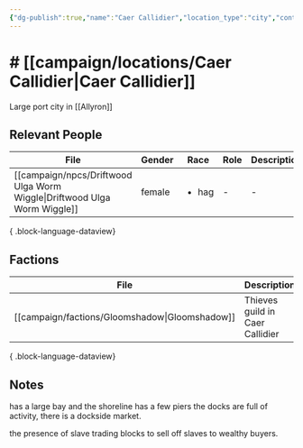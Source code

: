 ```yaml
---
{"dg-publish":true,"name":"Caer Callidier","location_type":"city","continent":"[[campaign/locations/Allyron\|Allyron]]","region":null,"city":null,"description":null,"tags":null,"permalink":"/campaign/locations/caer-callidier/","dgPassFrontmatter":true,"noteIcon":"","created":"2025-10-26T09:22:15.344-07:00","updated":"2025-10-27T13:25:49.067-07:00"}
---
```


# # [[campaign/locations/Caer Callidier\|Caer Callidier]]
Large port city in [[Allyron]]

## Relevant People
| File                                                                        | Gender | Race                  | Role | Description |
| --------------------------------------------------------------------------- | ------ | --------------------- | ---- | ----------- |
| [[campaign/npcs/Driftwood Ulga Worm Wiggle\|Driftwood Ulga Worm Wiggle]] | female | <ul><li>hag</li></ul> | \-   | \-          |

{ .block-language-dataview}

## Factions
| File                                              | Description                     |
| ------------------------------------------------- | ------------------------------- |
| [[campaign/factions/Gloomshadow\|Gloomshadow]] | Thieves guild in Caer Callidier |

{ .block-language-dataview}
## Notes
has a large bay and the shoreline has a few piers
the docks are full of activity, there is a dockside market. 

the presence of slave trading blocks to sell off slaves to wealthy buyers. 